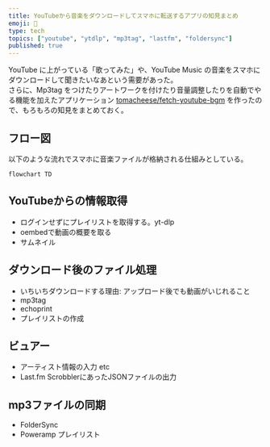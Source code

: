 ```yaml
---
title: YouTubeから音楽をダウンロードしてスマホに転送するアプリの知見まとめ
emoji: 👥
type: tech
topics: ["youtube", "ytdlp", "mp3tag", "lastfm", "foldersync"]
published: true
---
```


YouTube に上がっている「歌ってみた」や、YouTube Music の音楽をスマホにダウンロードして聞きたいなあという需要があった。  
さらに、Mp3tag をつけたりアートワークを付けたり音量調整したりを自動でやる機能を加えたアプリケーション [tomacheese/fetch-youtube-bgm](https://github.com/tomacheese/fetch-youtube-bgm) を作ったので、もろもろの知見をまとめておく。

## フロー図

以下のような流れでスマホに音楽ファイルが格納される仕組みとしている。

```mermaid
flowchart TD
```

## YouTubeからの情報取得

- ログインせずにプレイリストを取得する。yt-dlp
- oembedで動画の概要を取る
- サムネイル

## ダウンロード後のファイル処理

- いちいちダウンロードする理由: アップロード後でも動画がいじれること
- mp3tag
- echoprint
- プレイリストの作成

## ビュアー

- アーティスト情報の入力 etc
- Last.fm ScrobblerにあったJSONファイルの出力

## mp3ファイルの同期

- FolderSync
- Poweramp プレイリスト
